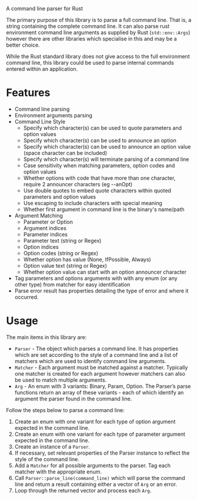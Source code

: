 A command line parser for Rust

The primary purpose of this library is to parse a full command line. That is, a string containing the complete command line.
It can also parse rust environment command line arguments as supplied by Rust (`std::env::Args`) however there are other libraries which
specialise in this and may be a better choice.

While the Rust standard library does not give access to the full environment command line, this library could be used to
parse internal commands entered within an application.

# Features

* Command line parsing
* Environment arguments parsing
* Command Line Style
    * Specify which character(s) can be used to quote parameters and option values
    * Specify which character(s) can be used to announce an option
    * Specify which character(s) can be used to announce an option value (space character can be included)
    * Specify which character(s) will terminate parsing of a command line
    * Case sensitivity when matching parameters, option codes and option values
    * Whether options with code that have more than one character, require 2 announcer characters (eg --anOpt)
    * Use double quotes to embed quote characters within quoted parameters and option values
    * Use escaping to include characters with special meaning
    * Whether first argument in command line is the binary's name/path
* Argument Matching
    * Parameter or Option
    * Argument indices
    * Parameter indices
    * Parameter text (string or Regex)
    * Option indices
    * Option codes (string or Regex)
    * Whether option has value (None, IfPossible, Always)
    * Option value text (string or Regex)
    * Whether option value can start with an option announcer character
* Tag parameters and options arguments with with any enum (or any other type) from matcher for easy identification
* Parse error result has properties detailing the type of error and where it occurred.

# Usage

The main items in this library are:
* `Parser` - The object which parses a command line. It has properties which are set according to the style of a
command line and a list of matchers which are used to identify command line arguments.
* `Matcher` - Each argument must be matched against a matcher. Typically one matcher is created for each argument however
matchers can also be used to match multiple arguments.
* `Arg` - An enum with 3 variants: Binary, Param, Option. The Parser’s parse functions return an array of these
variants - each of which identify an argument the parser found in the command line.

Follow the steps below to parse a command line:
1. Create an enum with one variant for each type of option argument expected in the command line.
1. Create an enum with one variant for each type of parameter argument expected in the command line.
1. Create an instance of a `Parser`.
1. If necessary, set relevant properties of the Parser instance to reflect the style of the command line.
1. Add a `Matcher` for all possible arguments to the parser. Tag each matcher with the appropriate enum.
1. Call `Parser::parse_line(command_line)` which will parse the command line and return a result containing
either a vector of `Arg` or an error.
1. Loop through the returned vector and process each `Arg`.
